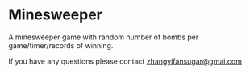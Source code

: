 # Minesweeper
A minesweeper game with random number of bombs per game/timer/records of winning.

If you have any questions please contact zhangyifansugar@gmai.com
